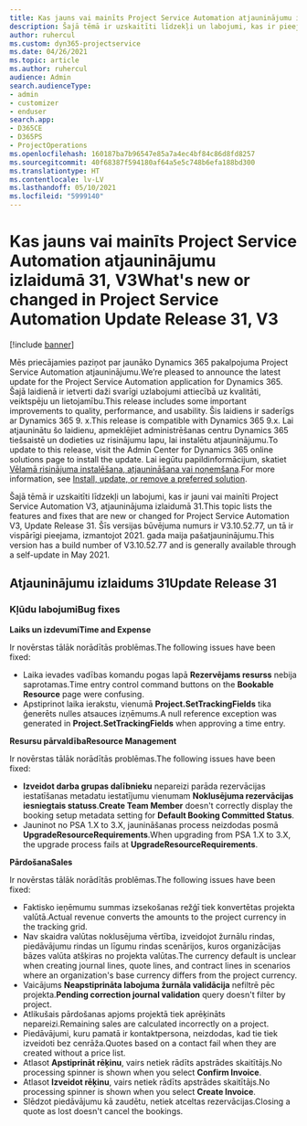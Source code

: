 ```yaml
---
title: Kas jauns vai mainīts Project Service Automation atjauninājumu izlaidumā 31, V3
description: Šajā tēmā ir uzskaitīti līdzekļi un labojumi, kas ir pieejami Project Service Automation atjauninājumu izlaidumā 31, V3.
author: ruhercul
ms.custom: dyn365-projectservice
ms.date: 04/26/2021
ms.topic: article
ms.author: ruhercul
audience: Admin
search.audienceType:
- admin
- customizer
- enduser
search.app:
- D365CE
- D365PS
- ProjectOperations
ms.openlocfilehash: 160187ba7b96547e85a7a4ec4bf84c86d8fd8257
ms.sourcegitcommit: 40f68387f594180af64a5e5c748b6efa188bd300
ms.translationtype: HT
ms.contentlocale: lv-LV
ms.lasthandoff: 05/10/2021
ms.locfileid: "5999140"
---
```

# <a name="whats-new-or-changed-in-project-service-automation-update-release-31-v3"></a><span data-ttu-id="0102f-103">Kas jauns vai mainīts Project Service Automation atjauninājumu izlaidumā 31, V3</span><span class="sxs-lookup"><span data-stu-id="0102f-103">What's new or changed in Project Service Automation Update Release 31, V3</span></span>

[!include [banner](../includes/psa-now-project-operations.md)]

<span data-ttu-id="0102f-104">Mēs priecājamies paziņot par jaunāko Dynamics 365 pakalpojuma Project Service Automation atjauninājumu.</span><span class="sxs-lookup"><span data-stu-id="0102f-104">We’re pleased to announce the latest update for the Project Service Automation application for Dynamics 365.</span></span> <span data-ttu-id="0102f-105">Šajā laidienā ir ietverti daži svarīgi uzlabojumi attiecībā uz kvalitāti, veiktspēju un lietojamību.</span><span class="sxs-lookup"><span data-stu-id="0102f-105">This release includes some important improvements to quality, performance, and usability.</span></span> <span data-ttu-id="0102f-106">Šis laidiens ir saderīgs ar Dynamics 365 9. x.</span><span class="sxs-lookup"><span data-stu-id="0102f-106">This release is compatible with Dynamics 365 9.x.</span></span> <span data-ttu-id="0102f-107">Lai atjauninātu šo laidienu, apmeklējiet administrēšanas centru Dynamics 365 tiešsaistē un dodieties uz risinājumu lapu, lai instalētu atjauninājumu.</span><span class="sxs-lookup"><span data-stu-id="0102f-107">To update to this release, visit the Admin Center for Dynamics 365 online solutions page to install the update.</span></span> <span data-ttu-id="0102f-108">Lai iegūtu papildinformācijum, skatiet [Vēlamā risinājuma instalēšana, atjaunināšana vai noņemšana](/power-platform/admin/install-remove-preferred-solution).</span><span class="sxs-lookup"><span data-stu-id="0102f-108">For more information, see [Install, update, or remove a preferred solution](/power-platform/admin/install-remove-preferred-solution).</span></span>

<span data-ttu-id="0102f-109">Šajā tēmā ir uzskaitīti līdzekļi un labojumi, kas ir jauni vai mainīti Project Service Automation V3, atjauninājuma izlaidumā 31.</span><span class="sxs-lookup"><span data-stu-id="0102f-109">This topic lists the features and fixes that are new or changed for Project Service Automation V3, Update Release 31.</span></span> <span data-ttu-id="0102f-110">Šīs versijas būvējuma numurs ir V3.10.52.77, un tā ir vispārīgi pieejama, izmantojot 2021. gada maija pašatjauninājumu.</span><span class="sxs-lookup"><span data-stu-id="0102f-110">This version has a build number of V3.10.52.77 and is generally available through a self-update in May 2021.</span></span>

## <a name="update-release-31"></a><span data-ttu-id="0102f-111">Atjauninājumu izlaidums 31</span><span class="sxs-lookup"><span data-stu-id="0102f-111">Update Release 31</span></span>

### <a name="bug-fixes"></a><span data-ttu-id="0102f-112">Kļūdu labojumi</span><span class="sxs-lookup"><span data-stu-id="0102f-112">Bug fixes</span></span>

<span data-ttu-id="0102f-113">**Laiks un izdevumi**</span><span class="sxs-lookup"><span data-stu-id="0102f-113">**Time and Expense**</span></span>

<span data-ttu-id="0102f-114">Ir novērstas tālāk norādītās problēmas.</span><span class="sxs-lookup"><span data-stu-id="0102f-114">The following issues have been fixed:</span></span>

- <span data-ttu-id="0102f-115">Laika ievades vadības komandu pogas lapā **Rezervējams resurss** nebija saprotamas.</span><span class="sxs-lookup"><span data-stu-id="0102f-115">Time entry control command buttons on the **Bookable Resource** page were confusing.</span></span>
- <span data-ttu-id="0102f-116">Apstiprinot laika ierakstu, vienumā **Project.SetTrackingFields** tika ģenerēts nulles atsauces izņēmums.</span><span class="sxs-lookup"><span data-stu-id="0102f-116">A null reference exception was generated in **Project.SetTrackingFields** when approving a time entry.</span></span>

<span data-ttu-id="0102f-117">**Resursu pārvaldība**</span><span class="sxs-lookup"><span data-stu-id="0102f-117">**Resource Management**</span></span>

<span data-ttu-id="0102f-118">Ir novērstas tālāk norādītās problēmas.</span><span class="sxs-lookup"><span data-stu-id="0102f-118">The following issues have been fixed:</span></span>

- <span data-ttu-id="0102f-119">**Izveidot darba grupas dalībnieku** nepareizi parāda rezervācijas iestatīšanas metadatu iestatījumu vienumam **Noklusējuma rezervācijas iesniegtais statuss**.</span><span class="sxs-lookup"><span data-stu-id="0102f-119">**Create Team Member** doesn't correctly display the booking setup metadata setting for **Default Booking Committed Status**.</span></span>
- <span data-ttu-id="0102f-120">Jauninot no PSA 1.X to 3.X, jaunināšanas process neizdodas posmā **UpgradeResourceRequirements**.</span><span class="sxs-lookup"><span data-stu-id="0102f-120">When upgrading from PSA 1.X to 3.X, the upgrade process fails at **UpgradeResourceRequirements**.</span></span>


<span data-ttu-id="0102f-121">**Pārdošana**</span><span class="sxs-lookup"><span data-stu-id="0102f-121">**Sales**</span></span>

<span data-ttu-id="0102f-122">Ir novērstas tālāk norādītās problēmas.</span><span class="sxs-lookup"><span data-stu-id="0102f-122">The following issues have been fixed:</span></span>

- <span data-ttu-id="0102f-123">Faktisko ieņēmumu summas izsekošanas režģī tiek konvertētas projekta valūtā.</span><span class="sxs-lookup"><span data-stu-id="0102f-123">Actual revenue converts the amounts to the project currency in the tracking grid.</span></span>
- <span data-ttu-id="0102f-124">Nav skaidra valūtas noklusējuma vērtība, izveidojot žurnālu rindas, piedāvājumu rindas un līgumu rindas scenārijos, kuros organizācijas bāzes valūta atšķiras no projekta valūtas.</span><span class="sxs-lookup"><span data-stu-id="0102f-124">The currency default is unclear when creating journal lines, quote lines, and contract lines in scenarios where an organization's base currency differs from the project currency.</span></span>
- <span data-ttu-id="0102f-125">Vaicājums **Neapstiprināta labojuma žurnāla validācija** nefiltrē pēc projekta.</span><span class="sxs-lookup"><span data-stu-id="0102f-125">**Pending correction journal validation** query doesn't filter by project.</span></span>
- <span data-ttu-id="0102f-126">Atlikušais pārdošanas apjoms projektā tiek aprēķināts nepareizi.</span><span class="sxs-lookup"><span data-stu-id="0102f-126">Remaining sales are calculated incorrectly on a project.</span></span>
- <span data-ttu-id="0102f-127">Piedāvājumi, kuru pamatā ir kontaktpersona, neizdodas, kad tie tiek izveidoti bez cenrāža.</span><span class="sxs-lookup"><span data-stu-id="0102f-127">Quotes based on a contact fail when they are created without a price list.</span></span>
- <span data-ttu-id="0102f-128">Atlasot **Apstiprināt rēķinu**, vairs netiek rādīts apstrādes skaitītājs.</span><span class="sxs-lookup"><span data-stu-id="0102f-128">No processing spinner is shown when you select **Confirm Invoice**.</span></span>
- <span data-ttu-id="0102f-129">Atlasot **Izveidot rēķinu**, vairs netiek rādīts apstrādes skaitītājs.</span><span class="sxs-lookup"><span data-stu-id="0102f-129">No processing spinner is shown when you select **Create Invoice**.</span></span>
- <span data-ttu-id="0102f-130">Slēdzot piedāvājumu kā zaudētu, netiek atceltas rezervācijas.</span><span class="sxs-lookup"><span data-stu-id="0102f-130">Closing a quote as lost doesn't cancel the bookings.</span></span>







